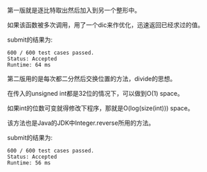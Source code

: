 第一版就是逐比特取出然后加入到另一个整形中。

如果该函数被多次调用，用了一个dic来作优化，迅速返回已经求过的值。

submit的结果为:
```
600 / 600 test cases passed.
Status: Accepted
Runtime: 64 ms
```

第二版用的是每次都二分然后交换位置的方法，divide的思想。

在传入的unsigned int都是32位的情况下，可以做到O(1) space。

如果int的位数可变就得修改下程序，那就是O(log(size(int))) space。

该方法也是Java的JDK中Integer.reverse所用的方法。

submit的结果为:
```
600 / 600 test cases passed.
Status: Accepted
Runtime: 56 ms
```
